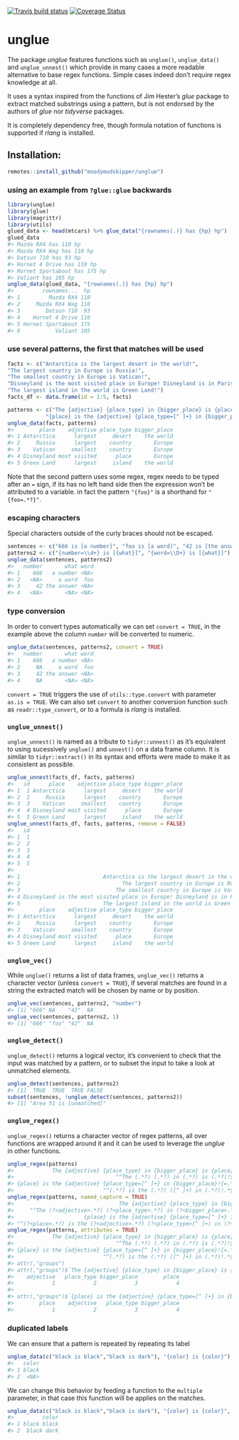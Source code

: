 
<!-- badges: start -->

[![Travis build
status](https://travis-ci.org/moodymudskipper/unglue.svg?branch=master)](https://travis-ci.org/moodymudskipper/unglue)
[![Coverage
Status](https://img.shields.io/codecov/c/github/moodymudskipper/unglue/master.svg)](https://codecov.io/github/tidyverse/glue?branch=master)

# unglue

The package *unglue* features functions such as `unglue()`,
`unglue_data()` and `unglue_unnest()` which provide in many cases a more
readable alternative to base regex functions. Simple cases indeed don’t
require regex knowledge at all.

It uses a syntax inspired from the functions of Jim Hester’s *glue*
package to extract matched substrings using a pattern, but is not
endorsed by the authors of *glue* nor *tidyverse* packages.

It is completely dependency free, though formula notation of functions
is supported if *rlang* is installed.

## Installation:

``` r
remotes::install_github("moodymudskipper/unglue")
```

### using an example from `?glue::glue` backwards

``` r
library(unglue)
library(glue)
library(magrittr)
library(utils)
glued_data <- head(mtcars) %>% glue_data("{rownames(.)} has {hp} hp")
glued_data
#> Mazda RX4 has 110 hp
#> Mazda RX4 Wag has 110 hp
#> Datsun 710 has 93 hp
#> Hornet 4 Drive has 110 hp
#> Hornet Sportabout has 175 hp
#> Valiant has 105 hp
unglue_data(glued_data, "{rownames(.)} has {hp} hp")
#>         rownames...  hp
#> 1         Mazda RX4 110
#> 2     Mazda RX4 Wag 110
#> 3        Datsun 710  93
#> 4    Hornet 4 Drive 110
#> 5 Hornet Sportabout 175
#> 6           Valiant 105
```

### use several patterns, the first that matches will be used

``` r
facts <- c("Antarctica is the largest desert in the world!",
"The largest country in Europe is Russia!",
"The smallest country in Europe is Vatican!",
"Disneyland is the most visited place in Europe! Disneyland is in Paris!",
"The largest island in the world is Green Land!")
facts_df <- data.frame(id = 1:5, facts)

patterns <- c("The {adjective} {place_type} in {bigger_place} is {place}!",
            "{place} is the {adjective} {place_type=[^ ]+} in {bigger_place}!{=.*}")
unglue_data(facts, patterns)
#>        place    adjective place_type bigger_place
#> 1 Antarctica      largest     desert    the world
#> 2     Russia      largest    country       Europe
#> 3    Vatican     smallest    country       Europe
#> 4 Disneyland most visited      place       Europe
#> 5 Green Land      largest     island    the world
```

Note that the second pattern uses some regex, regex needs to be typed
after an `=` sign, if its has no left hand side then the expression
won’t be attributed to a variable. in fact the pattern `"{foo}"` is a
shorthand for `"{foo=.*?}"`.

### escaping characters

Special characters outside of the curly braces should not be escaped.

``` r
sentences <- c("666 is [a number]", "foo is [a word]", "42 is [the answer]", "Area 51 is [unmatched]")
patterns2 <- c("{number=\\d+} is [{what}]", "{word=\\D+} is [{what}]")
unglue_data(sentences, patterns2)
#>   number       what word
#> 1    666   a number <NA>
#> 2   <NA>     a word  foo
#> 3     42 the answer <NA>
#> 4   <NA>       <NA> <NA>
```

### type conversion

In order to convert types automatically we can set `convert = TRUE`, in
the example above the column `number` will be converted to numeric.

``` r
unglue_data(sentences, patterns2, convert = TRUE)
#>   number       what word
#> 1    666   a number <NA>
#> 2     NA     a word  foo
#> 3     42 the answer <NA>
#> 4     NA       <NA> <NA>
```

`convert = TRUE` triggers the use of `utils::type.convert` with
parameter `as.is = TRUE`. We can also set `convert` to another
conversion function such as `readr::type_convert`, or to a formula is
*rlang* is installed.

### `unglue_unnest()`

`unglue_unnest()` is named as a tribute to `tidyr::unnest()` as it’s
equivalent to using sucessively `unglue()` and `unnest()` on a data
frame column. It is similar to `tidyr::extract()` in its syntax and
efforts were made to make it as consistent as possible.

``` r
unglue_unnest(facts_df, facts, patterns)
#>   id      place    adjective place_type bigger_place
#> 1  1 Antarctica      largest     desert    the world
#> 2  2     Russia      largest    country       Europe
#> 3  3    Vatican     smallest    country       Europe
#> 4  4 Disneyland most visited      place       Europe
#> 5  5 Green Land      largest     island    the world
unglue_unnest(facts_df, facts, patterns, remove = FALSE)
#>   id
#> 1  1
#> 2  2
#> 3  3
#> 4  4
#> 5  5
#>                                                                     facts
#> 1                          Antarctica is the largest desert in the world!
#> 2                                The largest country in Europe is Russia!
#> 3                              The smallest country in Europe is Vatican!
#> 4 Disneyland is the most visited place in Europe! Disneyland is in Paris!
#> 5                          The largest island in the world is Green Land!
#>        place    adjective place_type bigger_place
#> 1 Antarctica      largest     desert    the world
#> 2     Russia      largest    country       Europe
#> 3    Vatican     smallest    country       Europe
#> 4 Disneyland most visited      place       Europe
#> 5 Green Land      largest     island    the world
```

### `unglue_vec()`

While `unglue()` returns a list of data frames, `unglue_vec()` returns a
character vector (unless `convert = TRUE`), if several matches are found
in a string the extracted match will be chosen by name or by position.

``` r
unglue_vec(sentences, patterns2, "number")
#> [1] "666" NA    "42"  NA
unglue_vec(sentences, patterns2, 1)
#> [1] "666" "foo" "42"  NA
```

### `unglue_detect()`

`unglue_detect()` returns a logical vector, it’s convenient to check
that the input was matched by a pattern, or to subset the input to take
a look at unmatched elements.

``` r
unglue_detect(sentences, patterns2)
#> [1]  TRUE  TRUE  TRUE FALSE
subset(sentences, !unglue_detect(sentences, patterns2))
#> [1] "Area 51 is [unmatched]"
```

### `unglue_regex()`

`unglue_regex()` returns a character vector of regex patterns, all over
functions are wrapped around it and it can be used to leverage the
*unglue* in other functions.

``` r
unglue_regex(patterns)
#>            The {adjective} {place_type} in {bigger_place} is {place}! 
#>                                "^The (.*?) (.*?) in (.*?) is (.*?)!$" 
#> {place} is the {adjective} {place_type=[^ ]+} in {bigger_place}!{=.*} 
#>                            "^(.*?) is the (.*?) ([^ ]+) in (.*?)!.*$"
unglue_regex(patterns, named_capture = TRUE)
#>                                 The {adjective} {place_type} in {bigger_place} is {place}! 
#>     "^The (?<adjective>.*?) (?<place_type>.*?) in (?<bigger_place>.*?) is (?<place>.*?)!$" 
#>                      {place} is the {adjective} {place_type=[^ ]+} in {bigger_place}!{=.*} 
#> "^(?<place>.*?) is the (?<adjective>.*?) (?<place_type>[^ ]+) in (?<bigger_place>.*?)!.*$"
unglue_regex(patterns, attributes = TRUE)
#>            The {adjective} {place_type} in {bigger_place} is {place}! 
#>                                "^The (.*?) (.*?) in (.*?) is (.*?)!$" 
#> {place} is the {adjective} {place_type=[^ ]+} in {bigger_place}!{=.*} 
#>                            "^(.*?) is the (.*?) ([^ ]+) in (.*?)!.*$" 
#> attr(,"groups")
#> attr(,"groups")$`The {adjective} {place_type} in {bigger_place} is {place}!`
#>    adjective   place_type bigger_place        place 
#>            1            2            3            4 
#> 
#> attr(,"groups")$`{place} is the {adjective} {place_type=[^ ]+} in {bigger_place}!{=.*}`
#>        place    adjective   place_type bigger_place 
#>            1            2            3            4
```

### duplicated labels

We can ensure that a pattern is repeated by repeating its label

``` r
unglue_data(c("black is black","black is dark"), "{color} is {color}")
#>   color
#> 1 black
#> 2  <NA>
```

We can change this behavior by feeding a function to the `multiple`
parameter, in that case this function will be applies on the matches.

``` r
unglue_data(c("black is black","black is dark"), "{color} is {color}", multiple = paste)
#>         color
#> 1 black black
#> 2  black dark
```
